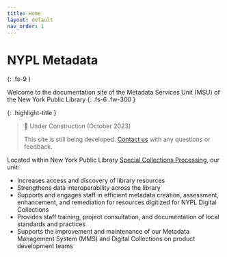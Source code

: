 ```yaml
---
title: Home
layout: default
nav_order: 1
---
```


# NYPL Metadata
{: .fs-9 }

Welcome to the documentation site of the Metadata Services Unit (MSU) of the New York Public Library
{: .fs-6 .fw-300 }

{: .highlight-title }
> 🚧 Under Construction (October 2023)
>
> This site is still being developed. [Contact us](/metadata-documentation/contact/) with any questions or feedback.

Located within New York Public Library [Special Collections Processing](https://sites.google.com/nypl.org/specialcollections/special-collections-processing), our unit:
- Increases access and discovery of library resources
- Strengthens data interoperability across the library
- Supports and engages staff in efficient metadata creation, assessment, enhancement, and remediation for resources digitized for NYPL Digital Collections
- Provides staff training, project consultation, and documentation of local standards and practices
- Supports the improvement and maintenance of our Metadata Management System (MMS) and Digital Collections on product development teams

<!-- ---

On this site, you will find…

#### Quick Links
TK -->
